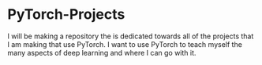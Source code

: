 # PyTorch-Projects
 I will be making a repository the is dedicated towards all of the projects that I am making that use PyTorch. I want to use PyTorch to teach myself the many aspects of deep learning and where I can go with it.
